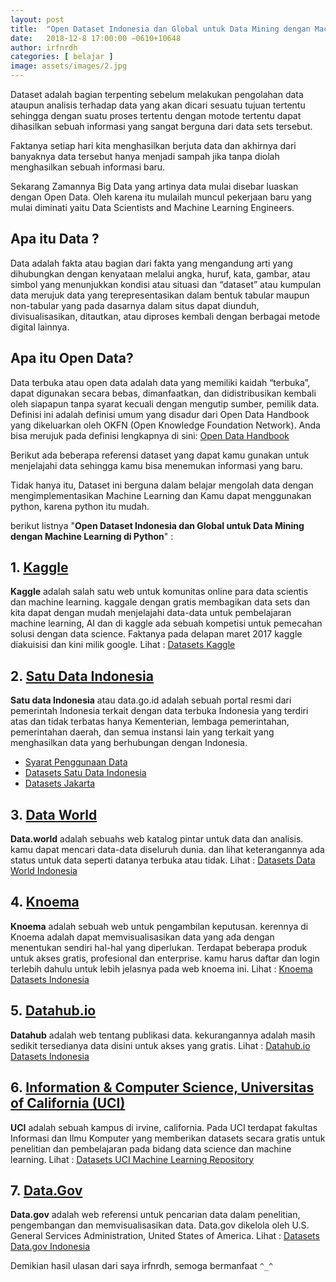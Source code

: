 ```yaml
---
layout: post
title:  "Open Dataset Indonesia dan Global untuk Data Mining dengan Machine Learning di Python"
date:   2018-12-8 17:00:00 −0610+10648 
author: irfnrdh
categories: [ belajar ]
image: assets/images/2.jpg
---
```


<p class="intro"><span class="dropcap">D</span>ataset adalah bagian terpenting sebelum melakukan pengolahan data ataupun analisis terhadap data yang akan dicari sesuatu tujuan tertentu sehingga dengan suatu proses tertentu dengan motode tertentu dapat dihasilkan sebuah informasi yang sangat berguna dari data sets tersebut.</p>

Faktanya setiap hari kita menghasilkan berjuta data dan akhirnya dari banyaknya data tersebut hanya menjadi sampah jika tanpa diolah menghasilkan sebuah informasi baru. 

Sekarang Zamannya Big Data yang artinya data mulai disebar luaskan dengan Open Data. Oleh karena itu mulailah muncul pekerjaan baru yang mulai diminati yaitu Data Scientists and Machine Learning Engineers.

## Apa itu Data ?

Data adalah fakta atau bagian dari fakta yang mengandung arti yang dihubungkan dengan kenyataan melalui angka, huruf, kata, gambar, atau simbol yang menunjukkan kondisi atau situasi dan “dataset” atau kumpulan data merujuk data yang terepresentasikan dalam bentuk tabular maupun non-tabular yang pada dasarnya dalam situs dapat diunduh, divisualisasikan, ditautkan, atau diproses kembali dengan berbagai metode digital lainnya.

## Apa itu Open Data?

Data terbuka atau open data adalah data yang memiliki kaidah “terbuka”, dapat digunakan secara bebas, dimanfaatkan, dan didistribusikan kembali oleh siapapun tanpa syarat kecuali dengan mengutip sumber, pemilik data. Definisi ini adalah definisi umum yang disadur dari Open Data Handbook yang dikeluarkan oleh OKFN (Open Knowledge Foundation Network). Anda bisa merujuk pada definisi lengkapnya di sini: [Open Data Handbook](http://opendatahandbook.org/en/what-is-open-data/)

Berikut ada beberapa referensi dataset yang dapat kamu gunakan untuk menjelajahi data sehingga kamu bisa menemukan informasi yang baru. 

Tidak hanya itu, Dataset ini berguna dalam belajar mengolah data dengan mengimplementasikan Machine Learning dan Kamu dapat menggunakan python, karena python itu mudah.

berikut listnya "**Open Dataset Indonesia dan Global untuk Data Mining dengan Machine Learning di Python**" :

## 1. [Kaggle](https://Kaggle.com)
**Kaggle** adalah salah satu web untuk komunitas online para data scientis dan machine learning. kaggale dengan gratis membagikan data sets dan kita dapat dengan mudah menjelajahi data-data untuk pembelajaran machine learning, AI dan di kaggle ada sebuah kompetisi untuk pemecahan solusi dengan data science. Faktanya pada delapan maret 2017 kaggle diakuisisi dan kini milik google.
Lihat : [Datasets Kaggle](https://www.kaggle.com/datasets)

## 2. [Satu Data Indonesia](https://data.go.id/) 
**Satu data Indonesia** atau data.go.id adalah sebuah portal resmi dari pemerintah Indonesia terkait dengan data terbuka Indonesia yang terdiri atas dan tidak terbatas hanya Kementerian, lembaga pemerintahan, pemerintahan daerah, dan semua instansi lain yang terkait yang menghasilkan data yang berhubungan dengan Indonesia. 
- [Syarat Penggunaan Data](https://data.go.id/persyaratan-penggunaan/)
- [Datasets Satu Data Indonesia](https://data.go.id/dataset)
- [Datasets Jakarta](http://data.jakarta.go.id/dataset)

## 3. [Data World](https://data.world)
**Data.world** adalah sebuahs web katalog pintar untuk data dan analisis. kamu dapat mencari data-data diseluruh dunia. dan lihat keterangannya ada status untuk data seperti datanya terbuka atau tidak.
Lihat : [Datasets Data World Indonesia](https://data.world/datasets/indonesia)

## 4. [Knoema](https://knoema.com/)
**Knoema** adalah sebuah web untuk pengambilan keputusan. kerennya di Knoema adalah dapat memvisualisasikan data yang ada dengan menentukan sendiri hal-hal yang diperlukan. Terdapat beberapa produk untuk akses gratis, profesional dan enterprise. kamu harus daftar dan login terlebih dahulu untuk lebih jelasnya pada web knoema ini.
Lihat : [Knoema Datasets Indonesia](http://knoema.com/atlas/topics/Indonesia/)

## 5. [Datahub.io](https://datahub.io/)
**Datahub** adalah web tentang publikasi data. kekurangannya adalah masih sedikit tersedianya data disini untuk akses yang gratis.
Lihat : [Datahub.io Datasets Indonesia](https://datahub.io/search?q=Indonesia)

## 6. [Information & Computer Science, Universitas of California (UCI)](https://ics.uci.edu/)
**UCI** adalah sebuah kampus di irvine, california. Pada UCI terdapat fakultas Informasi dan Ilmu Komputer yang memberikan datasets secara gratis untuk penelitian dan pembelajaran pada bidang data science dan machine learning.
Lihat : [Datasets UCI Machine Learning Repository](https://archive.ics.uci.edu/ml/datasets.html)

## 7. [Data.Gov](https://data.gov)

**Data.gov** adalah web referensi untuk pencarian data dalam penelitian, pengembangan dan memvisualisasikan data. Data.gov dikelola oleh U.S. General Services Administration, United States of America.
Lihat : [Datasets Data.gov Indonesia](https://catalog.data.gov/dataset?q=Indonesia&sort=views_recent+desc&as_sfid=AAAAAAXdgKHWtMUbunSzOyROvZi_vuhX-_n0uZeDjLalz12i9TZPetqud_B0W_KaRUe9s3Vvsn6hV60-jF8cdzWhfXpBtpw3LTCTVZXV9Gto5F_khwJrEnT2GrGuwdys94OEa4A%3D&as_fid=f2eda0633aa46cbee9efa926f5cf794e79c716f6&ext_location=&ext_bbox=&ext_prev_extent=-142.03125%2C2.4601811810210052%2C-59.0625%2C58.63121664342478)

Demikian hasil ulasan dari saya irfnrdh, semoga bermanfaat `^_^`
